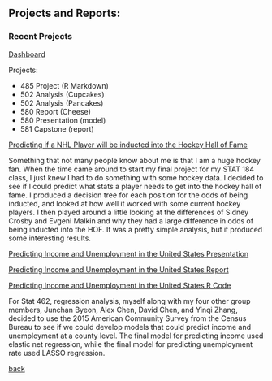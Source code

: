 ## Projects and Reports:

### Recent Projects
[Dashboard](https://smpapik.github.io/RunningDashboard/MarathonTrainingDashboard) 


Projects:
- 485 Project (R Markdown)
- 502 Analysis (Cupcakes)
- 502 Analysis (Pancakes)
- 580 Report (Cheese)
- 580 Presentation (model)
- 581 Capstone (report)


[Predicting if a NHL Player will be inducted into the Hockey Hall of Fame](https://smpapik.github.io/FinalProject184/FinalMarkdown) 

Something that not many people know about me is that I am a huge hockey fan. When the time came around to start my final project for my STAT 184 class, I just knew I had to do something with some hockey data. I decided to see if I could predict what stats a player needs to get into the hockey hall of fame. I produced a decision tree for each position for the odds of being inducted, and looked at how well it worked with some current hockey players. I then played around a little looking at the differences of Sidney Crosby and Evgeni Malkin and why they had a large difference in odds of being inducted into the HOF. It was a pretty simple analysis, but it produced some interesting results.

[Predicting Income and Unemployment in the United States Presentation](https://smpapik.github.io/STAT462ProjectPresentation.pdf)

[Predicting Income and Unemployment in the United States Report](https://smpapik.github.io/STAT462-FinalReport.pdf)

[Predicting Income and Unemployment in the United States R Code](https://smpapik.github.io/fin.R)

For Stat 462, regression analysis, myself along with my four other group members, Junchan Byeon, Alex Chen, David Chen, and Yinqi Zhang, decided to use the 2015 American Community Survey from the Census Bureau to see if we could develop models that could predict income and unemployment at a county level. The final model for predicting income used elastic net regression, while the final model for predicting unemployment rate used LASSO regression.  


[back](./)
